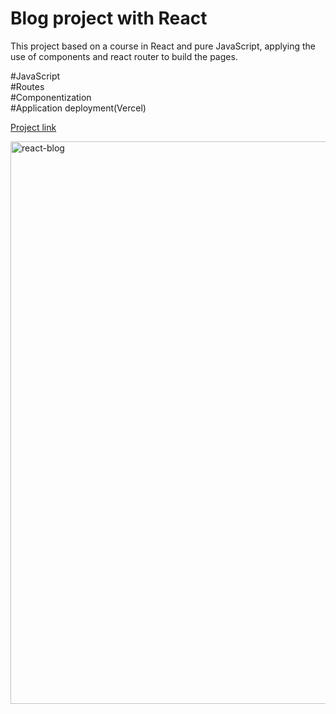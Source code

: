 # Blog project with React

This project based on a course in React and pure JavaScript, applying the use of components and react router to build the pages. 

#JavaScript\
#Routes\
#Componentization\
#Application deployment(Vercel)

[Project link](https://react-blog-seven-mu.vercel.app/)

<img width="900" alt="react-blog" src="https://github.com/user-attachments/assets/f4569b4b-bb56-43d5-a329-e2c3438230c6">
